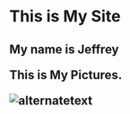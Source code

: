 <!DOCTYPE html>
<html>
<head>
<title>Page Title</title>
</head>
<body>

<h1>This is My Site</h1>
<h2> My name is Jeffrey
<p>This is My Pictures.</p>
<img src="https://i.postimg.cc/wjwSNhmX/d48a9f1f93bb0db799f61c75ea2b9a2.jpg" alt="alternatetext">

</body>
</html>
